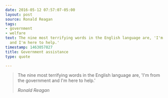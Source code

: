 ```yaml
---
date: 2016-05-12 07:57:07-05:00
layout: post
source: Ronald Reagan
tags:
- government
- welfare
text: The nine most terrifying words in the English language are, 'I'm from the government
  and I'm here to help.'
timestamp: 1463057827
title: Government assistance
type: quote

---
```

> The nine most terrifying words in the English language are, 'I'm from the government and I'm here to help.'
> 
> <cite>Ronald Reagan</cite>